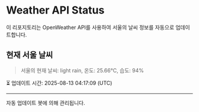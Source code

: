 
# Weather API Status

이 리포지토리는 OpenWeather API를 사용하여 서울의 날씨 정보를 자동으로 업데이트합니다.

## 현재 서울 날씨
> 서울의 현재 날씨: light rain, 온도: 25.66°C, 습도: 94%

⏳ 업데이트 시간: 2025-08-13 04:17:09 (UTC)

---
자동 업데이트 봇에 의해 관리됩니다.
